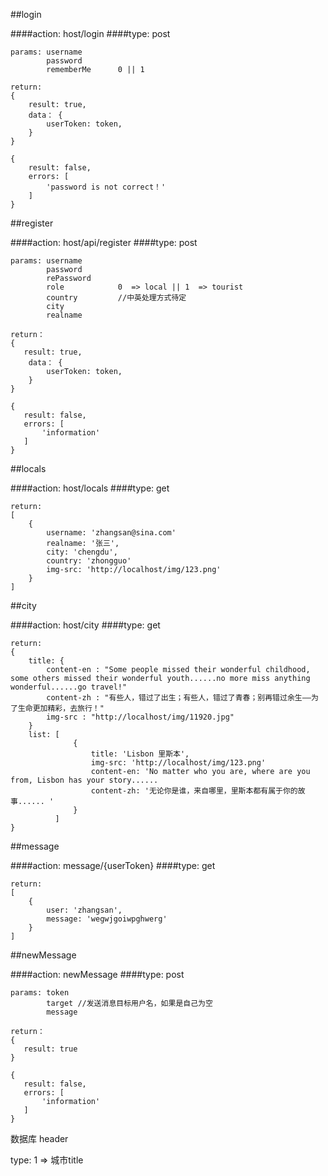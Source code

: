 ##login

####action: host/login
####type:   post
```
params: username
        password
        rememberMe      0 || 1
```
```
return: 
{
    result: true,
    data： {
        userToken: token,
    }
}

{
    result: false,
    errors: [
        'password is not correct！'
    ]
}
```
##register

####action: host/api/register
####type:   post
```
params: username
        password
        rePassword
        role            0  => local || 1  => tourist
        country         //中英处理方式待定
        city
        realname
```
```
return：
{
   result: true,
    data： {
        userToken: token,
    }
}

{
   result: false,
   errors: [
       'information'
   ]
}
```
##locals

####action: host/locals
####type:   get
```
return:
[
    {
        username: 'zhangsan@sina.com'
        realname: '张三',
        city: 'chengdu',
        country: 'zhongguo'
        img-src: 'http://localhost/img/123.png'
    }
]
```
##city

####action: host/city
####type:   get
```
return:
{
    title: {
        content-en : "Some people missed their wonderful childhood, some others missed their wonderful youth......no more miss anything wonderful......go travel!"
        content-zh : "有些人，错过了出生；有些人，错过了青春；别再错过余生——为了生命更加精彩，去旅行！"
        img-src : "http://localhost/img/11920.jpg"
    }
    list: [
              {
                  title: 'Lisbon 里斯本',
                  img-src: 'http://localhost/img/123.png'
                  content-en: 'No matter who you are, where are you from, Lisbon has your story......
                  content-zh: '无论你是谁，来自哪里，里斯本都有属于你的故事...... '
              }
          ]
}
```

##message

####action: message/{userToken}
####type:   get
```
return: 
[
    {
        user: 'zhangsan',
        message: 'wegwjgoiwpghwerg'
    }
]
```

##newMessage

####action: newMessage
####type:   post
```
params: token
        target //发送消息目标用户名，如果是自己为空
        message
```
```
return：
{
   result: true
}

{
   result: false,
   errors: [
       'information'
   ]
}
```



数据库  header

type: 1  => 城市title
